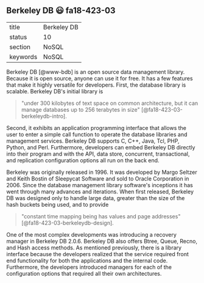 ## Berkeley DB :smiley: fa18-423-03


|          |                 |
| -------- | --------------- |
| title    | Berkeley DB     | 
| status   | 10              |
| section  | NoSQL           |
| keywords | NoSQL           |



Berkeley DB [@www-bdb] is an open source data management library. Because it is open
source, anyone can use it for free. It has a few features that make it highly
versatile for developers. First, the database library is scalable. Berkeley DB's
initial library is

> "under 300 kilobytes of text space on common architecture, but it can manage
> databases up to 256 terabytes in size" [@fa18-423-03-berkeleydb-intro].

Second, it exhibits an application programming interface that allows the user to
enter a simple call function to operate the database libraries and management
services. Berkeley DB supports C, C++, Java, Tcl, PHP, Python, and Perl.
Furthermore, developers can embed Berkeley DB directly into their program and
with the API, data store, concurrent, transactional, and replication
configuration options all run on the back end.

Berkeley was originally released in 1996. It was developed by Margo Seltzer and
Keith Bostin of Sleepycat Software and sold to Oracle Corporation in 2006. Since
the database management library software's inceptions it has went through many
advances and iterations. When first released, Berkeley DB was designed only to
handle large data, greater than the size of the hash buckets being used, and to
provide

> "constant time mapping being has values and page addresses"
> [@fa18-423-03-berkeleydb-design].

One of the most complex developments was introducing a recovery manager in
Berkeley DB 2.0.6. Berkeley DB also offers Btree, Queue, Recno, and Hash access
methods. As mentioned previously, there is a library interface because the
developers realized that the service required front end functionality for both
the applications and the internal code. Furthermore, the developers introduced
managers for each of the configuration options that required all their own
architectures.



